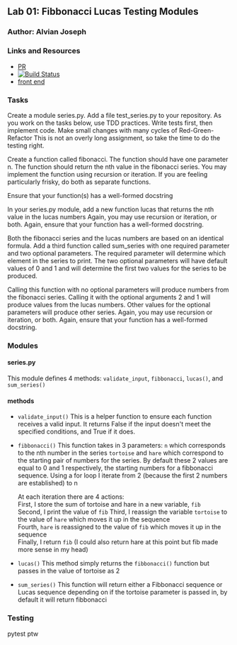 ## Lab 01: Fibbonacci Lucas Testing Modules

### Author: Alvian Joseph

### Links and Resources
* [PR]()
* [![Build Status](https://www.travis-ci.com/alvian-401-advanced-javascript/lab-13-bearer-auth.svg?branch=master)](https://www.travis-ci.com/alvian-401-advanced-javascript/lab-13-bearer-auth)
* [front end]()

### Tasks
Create a module series.py.
Add a file test_series.py to your repository. As you work on the tasks below, use TDD practices. Write tests first, then implement code. Make small changes with many cycles of Red-Green-Refactor
This is not an overly long assignment, so take the time to do the testing right.

Create a function called fibonacci. The function should have one parameter n. The function should return the nth value in the fibonacci series. You may implement the function using recursion or iteration. If you are feeling particularly frisky, do both as separate functions.

Ensure that your function(s) has a well-formed docstring

In your series.py module, add a new function lucas that returns the nth value in the lucas numbers Again, you may use recursion or iteration, or both. Again, ensure that your function has a well-formed docstring.

Both the fibonacci series and the lucas numbers are based on an identical formula. Add a third function called sum_series with one required parameter and two optional parameters. The required parameter will determine which element in the series to print. The two optional parameters will have default values of 0 and 1 and will determine the first two values for the series to be produced.

Calling this function with no optional parameters will produce numbers from the fibonacci series. Calling it with the optional arguments 2 and 1 will produce values from the lucas numbers. Other values for the optional parameters will produce other series. Again, you may use recursion or iteration, or both. Again, ensure that your function has a well-formed docstring.

### Modules
#### series.py
  This module defines 4 methods: ```validate_input```, ```fibbonacci```, ```lucas()```, and ```sum_series()```
  #### methods
  * ```validate_input()```
    This is a helper function to ensure each function receives a valid input. It returns False if the input doesn't meet the specified conditions, and True if it does.

  * ```fibbonacci()```
    This function takes in 3 parameters:
      ```n``` which corresponds to the nth number in the series
      ```tortoise``` and ```hare``` which correspond to the starting pair of numbers for the series. By default these 2 values are equal to 0 and 1 respectively, the starting numbers for a fibbonacci sequence.
      Using a for loop I iterate from 2 (because the first 2 numbers are established) to n  
      
      At each iteration there are 4 actions:  
        First, I store the sum of tortoise and hare in a new variable, ```fib```   
        Second, I print the value of ```fib``` 
        Third, I reassign the variable ```tortoise``` to the value of ```hare``` which moves it up in the sequence  
        Fourth, ```hare``` is reassigned to the value of ```fib``` which moves it up in the sequence  
        Finally, I return ```fib``` (I could also return hare at this point but fib made more sense in my head)  


  * ```lucas()```
    This method simply returns the ```fibbonacci()``` function but passes in the value of tortoise as 2


  * ```sum_series()```
    This function will return either a Fibbonacci sequence or Lucas sequence depending on if the tortoise parameter is passed in, by default it will return fibbonacci

### Testing
  pytest
  ptw
  

